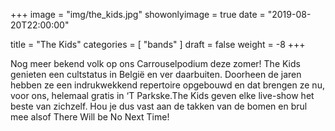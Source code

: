+++
image = "img/the_kids.jpg"
showonlyimage = true
date = "2019-08-20T22:00:00"

title = "The Kids"
categories = [ "bands" ]
draft = false
weight = -8
+++

Nog meer bekend volk op ons Carrouselpodium deze zomer! The Kids genieten een cultstatus in België en ver daarbuiten. Doorheen de jaren hebben ze een indrukwekkend repertoire opgebouwd en dat brengen ze nu, voor ons, helemaal gratis in ‘T Parkske.The Kids geven elke live-show het beste van zichzelf. Hou je dus vast aan de takken van de bomen en brul mee alsof There Will be No Next Time!  
